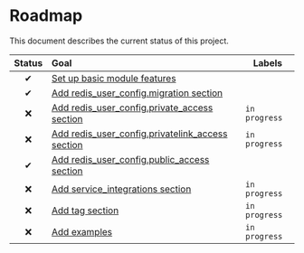 # Roadmap

This document describes the current status of this project.


| Status | Goal | Labels | 
| :---: | :--- | --- | 
| ✔ | [Set up basic module features]() || 
| ✔ | [Add redis_user_config.migration section]() ||
| ❌ | [Add redis_user_config.private_access section]() |`in progress`|
| ❌ | [Add redis_user_config.privatelink_access section]() |`in progress`|
| ✔ | [Add redis_user_config.public_access section]() ||
| ❌ | [Add service_integrations section]() |`in progress`|
| ❌ | [Add tag section]() |`in progress`|
| ❌ | [Add examples]() |`in progress`|
